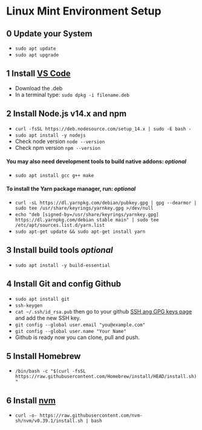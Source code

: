# Linux Mint Environment Setup

## 0 Update your System
- `sudo apt update`
- `sudo apt upgrade`

## 1 Install [VS Code](https://code.visualstudio.com/Download)
- Download the .deb
- In a terminal type: `sudo dpkg -i filename.deb`

## 2 Install Node.js v14.x and npm
- `curl -fsSL https://deb.nodesource.com/setup_14.x | sudo -E bash -`
- `sudo apt install -y nodejs`
- Check node version `node --version`
- Check npm version `npm --version`

#### You may also need development tools to build native addons: *optional*
- `sudo apt install gcc g++ make`
#### To install the Yarn package manager, run: *optional*
- `curl -sL https://dl.yarnpkg.com/debian/pubkey.gpg | gpg --dearmor | sudo tee /usr/share/keyrings/yarnkey.gpg >/dev/null`
- `echo "deb [signed-by=/usr/share/keyrings/yarnkey.gpg] https://dl.yarnpkg.com/debian stable main" | sudo tee /etc/apt/sources.list.d/yarn.list`
- `sudo apt-get update && sudo apt-get install yarn`

## 3 Install build tools *optional*
- `sudo apt install -y build-essential`

## 4 Install Git and config Github
- `sudo apt install git`
- `ssh-keygen`
- `cat ~/.ssh/id_rsa.pub` then go to your github [SSH ang GPG keys page](https://github.com/settings/keys) and add the new SSH key.
- `git config --global user.email "you@example.com"`
- `git config --global user.name "Your Name"`
- Github is ready now you can clone, pull and push.

## 5 Install Homebrew
- `/bin/bash -c "$(curl -fsSL https://raw.githubusercontent.com/Homebrew/install/HEAD/install.sh)"`

## 6 Install [nvm](https://github.com/nvm-sh/nvm#installing-and-updating)
- `curl -o- https://raw.githubusercontent.com/nvm-sh/nvm/v0.39.1/install.sh | bash`
